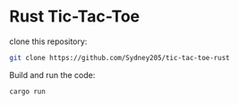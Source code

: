 # Rust Tic-Tac-Toe

clone this repository:
```bash
git clone https://github.com/Sydney205/tic-tac-toe-rust
```

Build and run the code:

```bash
cargo run
```
